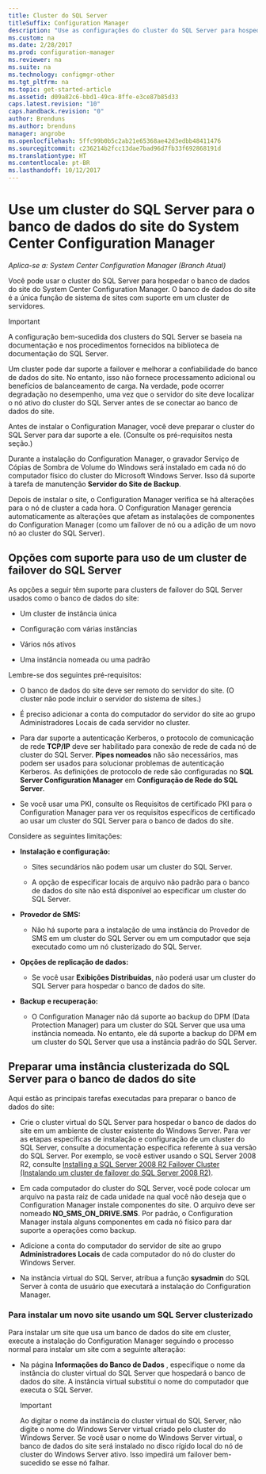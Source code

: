 ```yaml
---
title: Cluster do SQL Server
titleSuffix: Configuration Manager
description: "Use as configurações do cluster do SQL Server para hospedar o banco de dados do site do System Center Configuration Manager. Inclui informações sobre opções com suporte."
ms.custom: na
ms.date: 2/28/2017
ms.prod: configuration-manager
ms.reviewer: na
ms.suite: na
ms.technology: configmgr-other
ms.tgt_pltfrm: na
ms.topic: get-started-article
ms.assetid: d09a82c6-bbd1-49ca-8ffe-e3ce87b85d33
caps.latest.revision: "10"
caps.handback.revision: "0"
author: Brenduns
ms.author: brenduns
manager: angrobe
ms.openlocfilehash: 5ffc99b0b5c2ab21e65368ae42d3edbb48411476
ms.sourcegitcommit: c236214b2fcc13dae7bad96d7fb33f692868191d
ms.translationtype: HT
ms.contentlocale: pt-BR
ms.lasthandoff: 10/12/2017
---
```

# <a name="use-a-sql-server-cluster-for-the-system-center-configuration-manager-site-database"></a>Use um cluster do SQL Server para o banco de dados do site do System Center Configuration Manager

*Aplica-se a: System Center Configuration Manager (Branch Atual)*


 Você pode usar o cluster do SQL Server para hospedar o banco de dados do site do System Center Configuration Manager. O banco de dados do site é a única função de sistema de sites com suporte em um cluster de servidores.  

> [!IMPORTANT]  
>  A configuração bem-sucedida dos clusters do SQL Server se baseia na documentação e nos procedimentos fornecidos na biblioteca de documentação do SQL Server.  

 Um cluster pode dar suporte a failover e melhorar a confiabilidade do banco de dados do site. No entanto, isso não fornece processamento adicional ou benefícios de balanceamento de carga. Na verdade, pode ocorrer degradação no desempenho, uma vez que o servidor do site deve localizar o nó ativo do cluster do SQL Server antes de se conectar ao banco de dados do site.  

 Antes de instalar o Configuration Manager, você deve preparar o cluster do SQL Server para dar suporte a ele. (Consulte os pré-requisitos nesta seção.)  

 Durante a instalação do Configuration Manager, o gravador Serviço de Cópias de Sombra de Volume do Windows será instalado em cada nó do computador físico do cluster do Microsoft Windows Server. Isso dá suporte à tarefa de manutenção **Servidor do Site de Backup**.  

 Depois de instalar o site, o Configuration Manager verifica se há alterações para o nó de cluster a cada hora. O Configuration Manager gerencia automaticamente as alterações que afetam as instalações de componentes do Configuration Manager (como um failover de nó ou a adição de um novo nó ao cluster do SQL Server).  

## <a name="supported-options-for-using-a-sql-server-failover-cluster"></a>Opções com suporte para uso de um cluster de failover do SQL Server

As opções a seguir têm suporte para clusters de failover do SQL Server usados como o banco de dados do site:

-   Um cluster de instância única  

-   Configuração com várias instâncias  

-   Vários nós ativos  

-   Uma instância nomeada ou uma padrão  

Lembre-se dos seguintes pré-requisitos:  

-   O banco de dados do site deve ser remoto do servidor do site. (O cluster não pode incluir o servidor do sistema de sites.)  

-   É preciso adicionar a conta do computador do servidor do site ao grupo Administradores Locais de cada servidor no cluster.  

-   Para dar suporte a autenticação Kerberos, o protocolo de comunicação de rede **TCP/IP** deve ser habilitado para conexão de rede de cada nó de cluster do SQL Server. **Pipes nomeados** não são necessários, mas podem ser usados para solucionar problemas de autenticação Kerberos. As definições de protocolo de rede são configuradas no **SQL Server Configuration Manager** em **Configuração de Rede do SQL Server**.  

-   Se você usar uma PKI, consulte os Requisitos de certificado PKI para o Configuration Manager para ver os requisitos específicos de certificado ao usar um cluster do SQL Server para o banco de dados do site.  

Considere as seguintes limitações:  

-   **Instalação e configuração:**  

    -   Sites secundários não podem usar um cluster do SQL Server.  

    -   A opção de especificar locais de arquivo não padrão para o banco de dados do site não está disponível ao especificar um cluster do SQL Server.  

-   **Provedor de SMS:**  

    -   Não há suporte para a instalação de uma instância do Provedor de SMS em um cluster do SQL Server ou em um computador que seja executado como um nó clusterizado do SQL Server.  

-   **Opções de replicação de dados:**  

    -   Se você usar **Exibições Distribuídas**, não poderá usar um cluster do SQL Server para hospedar o banco de dados do site.  

-   **Backup e recuperação:**  

    -   O Configuration Manager não dá suporte ao backup do DPM (Data Protection Manager) para um cluster do SQL Server que usa uma instância nomeada. No entanto, ele dá suporte a backup do DPM em um cluster do SQL Server que usa a instância padrão do SQL Server.  

## <a name="prepare-a-clustered-sql-server-instance-for-the-site-database"></a>Preparar uma instância clusterizada do SQL Server para o banco de dados do site  

Aqui estão as principais tarefas executadas para preparar o banco de dados do site:

-   Crie o cluster virtual do SQL Server para hospedar o banco de dados do site em um ambiente de cluster existente do Windows Server. Para ver as etapas específicas de instalação e configuração de um cluster do SQL Server, consulte a documentação específica referente à sua versão do SQL Server. Por exemplo, se você estiver usando o SQL Server 2008 R2, consulte [Installing a SQL Server 2008 R2 Failover Cluster (Instalando um cluster de failover do SQL Server 2008 R2)](http://go.microsoft.com/fwlink/p/?LinkId=240231).  

-   Em cada computador do cluster do SQL Server, você pode colocar um arquivo na pasta raiz de cada unidade na qual você não deseja que o Configuration Manager instale componentes do site. O arquivo deve ser nomeado **NO_SMS_ON_DRIVE.SMS**. Por padrão, o Configuration Manager instala alguns componentes em cada nó físico para dar suporte a operações como backup.  

-   Adicione a conta do computador do servidor de site ao grupo **Administradores Locais** de cada computador do nó do cluster do Windows Server.  

-   Na instância virtual do SQL Server, atribua a função **sysadmin** do SQL Server à conta de usuário que executará a instalação do Configuration Manager.  

### <a name="to-install-a-new-site-using-a-clustered-sql-server"></a>Para instalar um novo site usando um SQL Server clusterizado  
 Para instalar um site que usa um banco de dados do site em cluster, execute a instalação do Configuration Manager seguindo o processo normal para instalar um site com a seguinte alteração:  

-   Na página **Informações do Banco de Dados** , especifique o nome da instância do cluster virtual do SQL Server que hospedará o banco de dados do site. A instância virtual substitui o nome do computador que executa o SQL Server.  

    > [!IMPORTANT]  
    >  Ao digitar o nome da instância do cluster virtual do SQL Server, não digite o nome do Windows Server virtual criado pelo cluster do Windows Server. Se você usar o nome do Windows Server virtual, o banco de dados do site será instalado no disco rígido local do nó de cluster do Windows Server ativo. Isso impedirá um failover bem-sucedido se esse nó falhar.  
